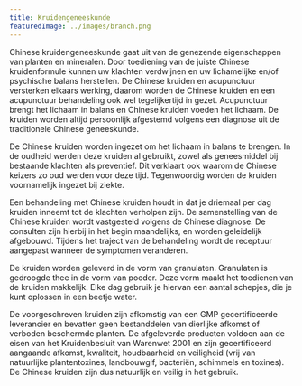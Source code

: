 ```yaml
---
title: Kruidengeneeskunde
featuredImage: ../images/branch.png
---
```


Chinese kruidengeneeskunde gaat uit  van de genezende eigenschappen van planten en mineralen. Door toediening van de juiste  Chinese kruidenformule kunnen uw klachten verdwijnen en uw lichamelijke en/of psychische balans herstellen.  De Chinese kruiden en acupunctuur versterken elkaars werking, daarom worden de Chinese kruiden en een acupunctuur behandeling ook wel tegelijkertijd in gezet. Acupunctuur brengt het lichaam in balans en Chinese kruiden voeden het lichaam. De kruiden worden altijd persoonlijk afgestemd volgens een diagnose uit de traditionele Chinese geneeskunde.

De Chinese kruiden worden ingezet om het lichaam in balans te brengen. In de oudheid werden deze kruiden al gebruikt, zowel als geneesmiddel bij bestaande klachten als preventief. Dit verklaart ook waarom de Chinese keizers zo oud werden voor deze tijd. Tegenwoordig worden de kruiden voornamelijk ingezet bij ziekte.

Een behandeling met Chinese kruiden houdt in dat je driemaal per dag kruiden inneemt tot de klachten verholpen zijn. De samenstelling van de Chinese kruiden wordt vastgesteld volgens de Chinese diagnose. De consulten zijn hierbij in het begin maandelijks, en worden geleidelijk afgebouwd. Tijdens het traject van de behandeling wordt de receptuur aangepast wanneer de symptomen veranderen.

De kruiden worden geleverd in de vorm van granulaten. Granulaten is gedroogde thee in de vorm van poeder. Deze vorm maakt het toedienen van de kruiden makkelijk. Elke dag gebruik je hiervan een aantal schepjes, die je kunt oplossen in een beetje water.

De voorgeschreven kruiden zijn afkomstig van een GMP gecertificeerde leverancier en bevatten geen bestanddelen van dierlijke afkomst of verboden beschermde planten. De afgeleverde producten voldoen aan de eisen van het Kruidenbesluit van Warenwet 2001 en zijn gecertificeerd aangaande afkomst, kwaliteit, houdbaarheid en veiligheid (vrij van natuurlijke plantentoxines, landbouwgif, bacteriën, schimmels en toxines). De Chinese kruiden zijn dus natuurlijk en veilig in het gebruik.